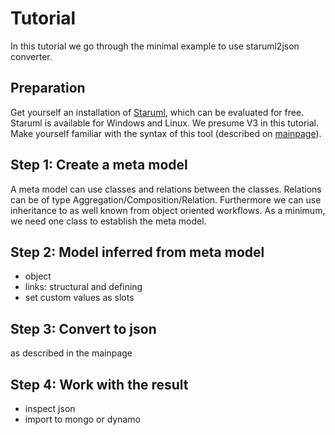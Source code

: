 # Tutorial

In this tutorial we go through the minimal example to use staruml2json converter.

## Preparation
Get yourself an installation of [Staruml](http://staruml.io/), which can be evaluated for free. Staruml is available for Windows and Linux. We presume V3 in this tutorial. <br>
Make yourself familiar with the syntax of this tool (described on [mainpage](https://github.com/TUMFTM/Staruml2json)).

## Step 1: Create a meta model
A meta model can use classes and relations between the classes. Relations can be of type Aggregation/Composition/Relation. Furthermore we can use inheritance to as well known from object oriented workflows.
As a minimum, we need one class to establish the meta model.

## Step 2: Model inferred from meta model
- object
- links: structural and defining
- set custom values as slots

## Step 3: Convert to json
as described in the mainpage

## Step 4: Work with the result
- inspect json
- import to mongo or dynamo